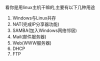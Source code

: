 看你是用linux主机干嘛的,主要有以下几种用途  
1. Windows与Linux共存  
2. NAT(完成IP分享器功能)  
3. SAMBA(加入Windows网络邻居)
4. Mail(邮件服务器)
5. Web(WWW服务器)
6. DHCP  
7. FTP
